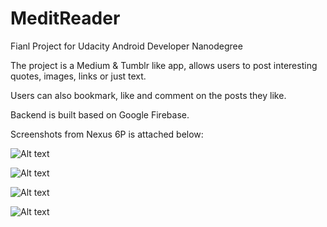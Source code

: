 # MeditReader

Fianl Project for Udacity Android Developer Nanodegree

The project is a Medium & Tumblr like app, allows users to post interesting quotes, images, links or just text.

Users can also bookmark, like and comment on the posts they like.

Backend is built based on Google Firebase.

Screenshots from Nexus 6P is attached below:

![Alt text](/home.png?raw=true "Home Screen")

![Alt text](/menu.png?raw=true "Side Menu")

![Alt text](/new_post.png?raw=true "Creating new post")

![Alt text](/image_taking.png?raw=true "Take an image")
